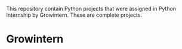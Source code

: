 This repository contain Python projects that were assigned in Python Internship by Growintern. These are complete projects. 


# Growintern

